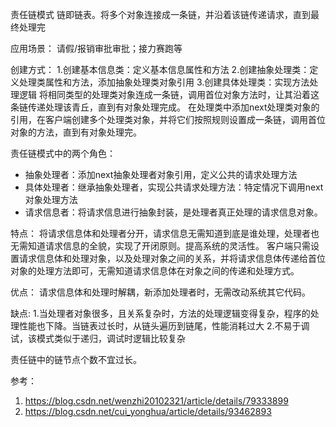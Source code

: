 责任链模式
链即链表。将多个对象连接成一条链，并沿着该链传递请求，直到最终处理完


应用场景：
请假/报销审批审批；接力赛跑等

创建方式：
1.创建基本信息类：定义基本信息属性和方法
2.创建抽象处理类：定义处理类属性和方法，添加抽象处理类对象引用
3.创建具体处理类：实现方法处理逻辑
将相同类型的处理类对象连成一条链，调用首位对象方法时，让其沿着这条链传递处理该青丘，直到有对象处理完成。
在处理类中添加next处理类对象的引用，在客户端创建多个处理类对象，并将它们按照规则设置成一条链，调用首位对象的方法，直到有对象处理完。

责任链模式中的两个角色：
* 抽象处理者：添加next抽象处理者对象引用，定义公共的请求处理方法
* 具体处理者：继承抽象处理者，实现公共请求处理方法：特定情况下调用next对象处理方法
* 请求信息者：将请求信息进行抽象封装，是处理者真正处理的请求信息对象。

特点：
将请求信息体和处理者分开，请求信息无需知道到底是谁处理，处理者也无需知道请求信息的全貌，实现了开闭原则。提高系统的灵活性。
客户端只需设置请求信息体和处理对象，以及处理对象之间的关系，并将请求信息体传递给首位对象的处理方法即可，无需知道请求信息体在对象之间的传递和处理方式。

优点：
请求信息体和处理时解耦，新添加处理者时，无需改动系统其它代码。

缺点:
1.当处理者对象很多，且关系复杂时，方法的处理逻辑变得复杂，程序的处理性能也下降。当链表过长时，从链头遍历到链尾，性能消耗过大
2.不易于调试，该模式类似于递归，调试时逻辑比较复杂

责任链中的链节点个数不宜过长。


参考：
1. https://blog.csdn.net/wenzhi20102321/article/details/79333899
2. https://blog.csdn.net/cui_yonghua/article/details/93462893




